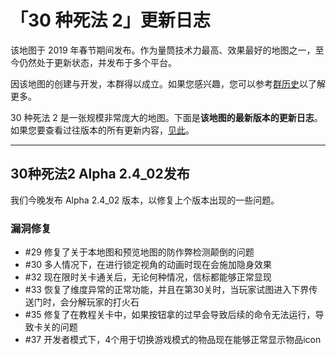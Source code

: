 # 「30 种死法 2」更新日志

该地图于 2019 年春节期间发布。作为量筒技术力最高、效果最好的地图之一，至今仍然处于更新状态，并发布于多个平台。

因该地图的创建与开发，本群得以成立。如果您感兴趣，您可以参考[群历史](../../about/history_of_group.md)以了解更多。

30 种死法 2 是一张规模非常庞大的地图。下面是**该地图的最新版本的更新日志**。如果您要查看过往版本的所有更新内容，[见此](past.md)。

---

## 30种死法2 Alpha 2.4_02发布

我们今晚发布 Alpha 2.4_02 版本，以修复上个版本出现的一些问题。

### 漏洞修复
- #29 修复了关于本地图和预览地图的防作弊检测颠倒的问题
- #30 多人情况下，在进行锁定视角的动画时现在会施加隐身效果
- #32 现在限时关卡通关后，无论何种情况，信标都能够正常显现
- #33 恢复了维度异常的正常功能，并且在第30关时，当玩家试图进入下界传送门时，会分解玩家的打火石
- #35 修复了在教程关卡中，如果按钮拿的过早会导致后续的命令无法运行，导致卡关的问题
- #37 开发者模式下，4个用于切换游戏模式的物品现在能够正常显示物品icon
